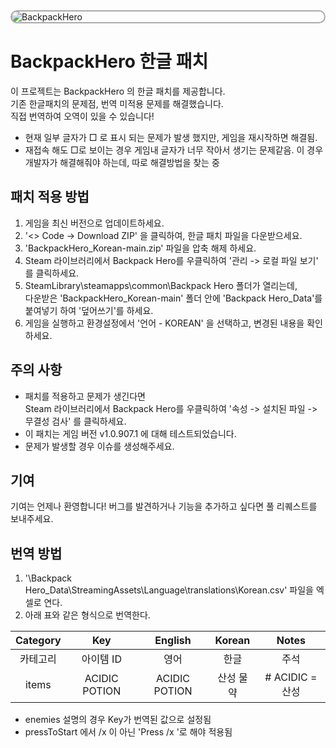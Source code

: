<div style="border: 2px solid #aaa; border-radius: 12px; overflow: hidden;">
    <img src="https://i.ytimg.com/vi/iUaUem4kWLw/maxresdefault.jpg" alt="BackpackHero" style="width: 10% align="center"; height: auto;">
</div>

# BackpackHero 한글 패치

이 프로젝트는 BackpackHero 의 한글 패치를 제공합니다.<br>
기존 한글패치의 문제점, 번역 미적용 문제를 해결했습니다.<br>
직접 번역하여 오역이 있을 수 있습니다!

+ 현재 일부 글자가 □ 로 표시 되는 문제가 발생 했지만, 게임을 재시작하면 해결됨.
+ 재접속 해도 □로 보이는 경우 게임내 글자가 너무 작아서 생기는 문제같음. 이 경우 개발자가 해결해줘야 하는데, 따로 해결방법을 찾는 중

## 패치 적용 방법

1. 게임을 최신 버전으로 업데이트하세요.
2. '<> Code -> Download ZIP' 을 클릭하여, 한글 패치 파일을 다운받으세요.
3. 'BackpackHero_Korean-main.zip' 파일을 압축 해제 하세요.
4. Steam 라이브러리에서 Backpack Hero를 우클릭하여 '관리 -> 로컬 파일 보기' 를 클릭하세요.
5. SteamLibrary\steamapps\common\Backpack Hero 폴더가 열리는데,<br>
다운받은 'BackpackHero_Korean-main' 폴더 안에 'Backpack Hero_Data'를 붙여넣기 하여 '덮어쓰기'를 하세요.
6. 게임을 실행하고 환경설정에서 '언어 - KOREAN' 을 선택하고, 변경된 내용을 확인하세요.

## 주의 사항

- 패치를 적용하고 문제가 생긴다면<br>
Steam 라이브러리에서 Backpack Hero를 우클릭하여 '속성 -> 설치된 파일 -> 무결성 검사' 를 클릭하세요.
- 이 패치는 게임 버전 v1.0.907.1 에 대해 테스트되었습니다.
- 문제가 발생할 경우 이슈를 생성해주세요.

## 기여

기여는 언제나 환영합니다! 버그를 발견하거나 기능을 추가하고 싶다면 풀 리퀘스트를 보내주세요.

## 번역 방법
1. '\Backpack Hero_Data\StreamingAssets\Language\translations\Korean.csv' 파일을 엑셀로 연다.
2. 아래 표와 같은 형식으로 번역한다. <br>

| Category | Key | English | Korean | Notes |
|:---------:|:--------:|:---------:|:---------:|:---------:|
| 카테고리| 아이템 ID| 영어| 한글| 주석|
| items| ACIDIC POTION| ACIDIC POTION| 산성 물약| # ACIDIC = 산성|

- enemies 설명의 경우 Key가 번역된 값으로 설정됨
- pressToStart 에서 /x 이 아닌 'Press /x '로 해야 적용됨
